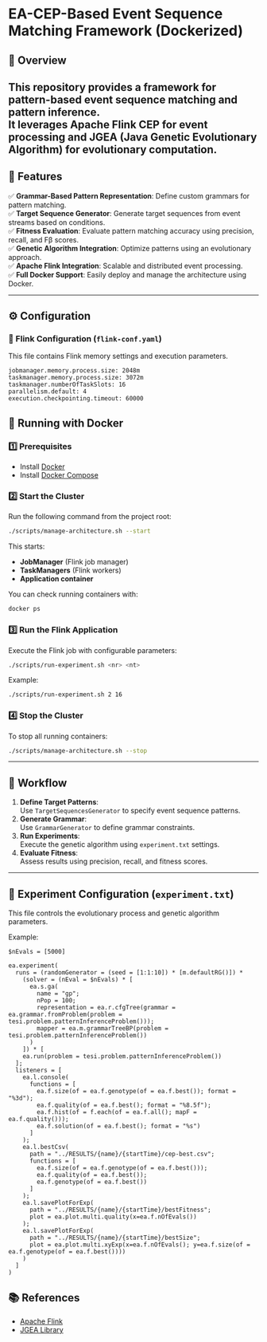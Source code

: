 # EA-CEP-Based Event Sequence Matching Framework (Dockerized)

## 🚀 Overview

This repository provides a framework for **pattern-based event sequence matching** and **pattern inference**.  
It leverages **Apache Flink CEP** for event processing and **JGEA (Java Genetic Evolutionary Algorithm)** for evolutionary computation.  
---

## 📌 Features

✅ **Grammar-Based Pattern Representation**: Define custom grammars for pattern matching.  
✅ **Target Sequence Generator**: Generate target sequences from event streams based on conditions.  
✅ **Fitness Evaluation**: Evaluate pattern matching accuracy using precision, recall, and Fβ scores.  
✅ **Genetic Algorithm Integration**: Optimize patterns using an evolutionary approach.  
✅ **Apache Flink Integration**: Scalable and distributed event processing.  
✅ **Full Docker Support**: Easily deploy and manage the architecture using Docker.  

---

## ⚙️ Configuration

### **🔹 Flink Configuration (`flink-conf.yaml`)**
This file contains Flink memory settings and execution parameters.

```properties
jobmanager.memory.process.size: 2048m
taskmanager.memory.process.size: 3072m
taskmanager.numberOfTaskSlots: 16
parallelism.default: 4
execution.checkpointing.timeout: 60000
```

## 🐳 Running with Docker

### **1️⃣ Prerequisites**
- Install [Docker](https://www.docker.com/)
- Install [Docker Compose](https://docs.docker.com/compose/)

### **2️⃣ Start the Cluster**
Run the following command from the project root:
```sh
./scripts/manage-architecture.sh --start
```
This starts:
- **JobManager** (Flink job manager)
- **TaskManagers** (Flink workers)
- **Application container**

You can check running containers with:
```sh
docker ps
```

### **3️⃣ Run the Flink Application**
Execute the Flink job with configurable parameters:
```sh
./scripts/run-experiment.sh <nr> <nt>
```
Example:
```sh
./scripts/run-experiment.sh 2 16
```

### **4️⃣ Stop the Cluster**
To stop all running containers:
```sh
./scripts/manage-architecture.sh --stop
```

---

## 🔬 Workflow

1. **Define Target Patterns**:  
   Use `TargetSequencesGenerator` to specify event sequence patterns.
2. **Generate Grammar**:  
   Use `GrammarGenerator` to define grammar constraints.
3. **Run Experiments**:  
   Execute the genetic algorithm using `experiment.txt` settings.
4. **Evaluate Fitness**:  
   Assess results using precision, recall, and fitness scores.

---

## 🔬 Experiment Configuration (`experiment.txt`)

This file controls the evolutionary process and genetic algorithm parameters.

Example:
```text
$nEvals = [5000]

ea.experiment(
  runs = (randomGenerator = (seed = [1:1:10]) * [m.defaultRG()]) *
    (solver = (nEval = $nEvals) * [
      ea.s.ga(
        name = "gp";
        nPop = 100;
        representation = ea.r.cfgTree(grammar = ea.grammar.fromProblem(problem = tesi.problem.patternInferenceProblem()));
        mapper = ea.m.grammarTreeBP(problem = tesi.problem.patternInferenceProblem())
      )
    ]) * [
    ea.run(problem = tesi.problem.patternInferenceProblem())
  ];
  listeners = [
    ea.l.console(
      functions = [
        ea.f.size(of = ea.f.genotype(of = ea.f.best()); format = "%3d");
        ea.f.quality(of = ea.f.best(); format = "%8.5f");
        ea.f.hist(of = f.each(of = ea.f.all(); mapF = ea.f.quality()));
        ea.f.solution(of = ea.f.best(); format = "%s")
      ]
    );
    ea.l.bestCsv(
      path = "../RESULTS/{name}/{startTime}/cep-best.csv";
      functions = [
        ea.f.size(of = ea.f.genotype(of = ea.f.best()));
        ea.f.quality(of = ea.f.best());
        ea.f.genotype(of = ea.f.best())
      ]
    );
    ea.l.savePlotForExp(
      path = "../RESULTS/{name}/{startTime}/bestFitness";
      plot = ea.plot.multi.quality(x=ea.f.nOfEvals())
    );
    ea.l.savePlotForExp(
      path = "../RESULTS/{name}/{startTime}/bestSize";
      plot = ea.plot.multi.xyExp(x=ea.f.nOfEvals(); y=ea.f.size(of = ea.f.genotype(of = ea.f.best())))
    )
  ]
)
```

## 📚 References
- [Apache Flink](https://flink.apache.org/)
- [JGEA Library](https://github.com/ericmedvet/jgea)
